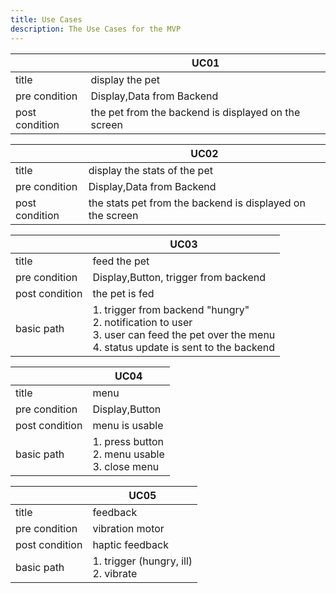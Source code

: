 ```yaml
---
title: Use Cases
description: The Use Cases for the MVP
---
```


||UC01|
|----|---|
|title|display the pet|
|pre condition|Display,Data from Backend|
|post condition|the pet from the backend is displayed on the screen|

||UC02|
|----|---|
|title|display the stats of the pet|
|pre condition|Display,Data from Backend|
|post condition|the stats pet from the backend is displayed on the screen|

||UC03|
|----|---|
|title|feed the pet|
|pre condition|Display,Button, trigger from backend|
|post condition|the pet is fed|
|basic path|1. trigger from backend "hungry" </br> 2. notification to user </br> 3. user can feed the pet over the menu </br> 4. status update is sent to the backend|

||UC04|
|----|---|
|title|menu|
|pre condition|Display,Button|
|post condition|menu is usable|
|basic path|1. press button </br> 2. menu usable </br> 3. close menu|

||UC05|
|----|---|
|title|feedback|
|pre condition|vibration motor|
|post condition|haptic feedback|
|basic path|1. trigger (hungry, ill) </br> 2. vibrate|
